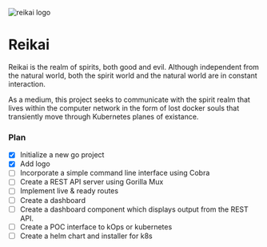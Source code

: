 ![reikai logo](https://user-images.githubusercontent.com/293335/169912048-dc0c3c9d-3848-4a64-85e8-87c617f58e04.png)

# Reikai

Reikai is the realm of spirits, both good and evil. Although independent from the natural world, both the spirit world and the natural world are in constant interaction.

As a medium, this project seeks to communicate with the spirit realm that lives within the computer network in the form of lost docker souls that transiently move through Kubernetes planes of existance.

### Plan
  
* [X]   Initialize a new go project
* [X]   Add logo
* [ ]   Incorporate a simple command line interface using Cobra
* [ ]   Create a REST API server using Gorilla Mux
  * [ ]   Implement live & ready routes
* [ ]   Create a dashboard
* [ ]   Create a dashboard component which displays output from the REST API.
* [ ]   Create a POC interface to kOps or kubernetes
* [ ]   Create a helm chart and installer for k8s